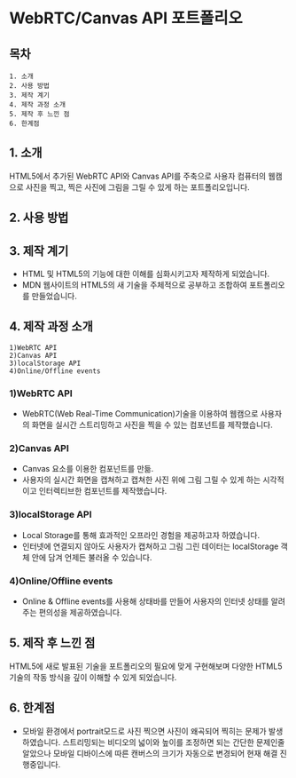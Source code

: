 # WebRTC/Canvas API 포트폴리오 
## 목차
```
1. 소개
2. 사용 방법
3. 제작 계기
4. 제작 과정 소개
5. 제작 후 느낀 점
6. 한계점
```

## 1. 소개
HTML5에서 추가된 WebRTC API와 Canvas API를 주축으로 사용자 컴퓨터의 웹캠으로 사진을 찍고, 찍은 사진에 그림을 그릴 수 있게 하는 포트폴리오입니다.

## 2. 사용 방법

## 3. 제작 계기
- HTML 및 HTML5의 기능에 대한 이해를 심화시키고자 제작하게 되었습니다.
- MDN 웹사이트의 HTML5의 새 기술을 주체적으로 공부하고 조합하여 포트폴리오를 만들었습니다. 

## 4. 제작 과정 소개
```
1)WebRTC API
2)Canvas API
3)localStorage API
4)Online/Offline events
```

### 1)WebRTC API
- WebRTC(Web Real-Time Communication)기술을 이용하여 웹캠으로 사용자의 화면을 실시간 스트리밍하고 사진을 찍을 수 있는 컴포넌트를 제작했습니다.

### 2)Canvas API
- Canvas 요소를 이용한 컴포넌트를 만듦. 
- 사용자의 실시간 화면을 캡쳐하고 캡쳐한 사진 위에 그림 그릴 수 있게 하는 시각적이고 인터렉티브한 컴포넌트를 제작했습니다.

### 3)localStorage API
- Local Storage를 통해 효과적인 오프라인 경험을 제공하고자 하였습니다.
- 인터넷에 연결되지 않아도 사용자가 캡쳐하고 그림 그린 데이터는 localStorage 객체 안에 담겨 언제든 불러올 수 있습니다.

### 4)Online/Offline events
- Online & Offline events를 사용해 상태바를 만들어 사용자의 인터넷 상태를 알려주는 편의성을 제공하였습니다.

## 5. 제작 후 느낀 점
HTML5에 새로 발표된 기술을 포트폴리오의 필요에 맞게 구현해보며 다양한 HTML5 기술의 작동 방식을 깊이 이해할 수 있게 되었습니다.

## 6. 한계점
- 모바일 환경에서 portrait모드로 사진 찍으면 사진이 왜곡되어 찍히는 문제가 발생하였습니다. 스트리밍되는 비디오의 넓이와 높이를 조정하면 되는 간단한 문제인줄 알았으나 모바일 디바이스에 따른 캔버스의 크기가 자동으로 변경되어 현재 해결 진행중입니다. 
